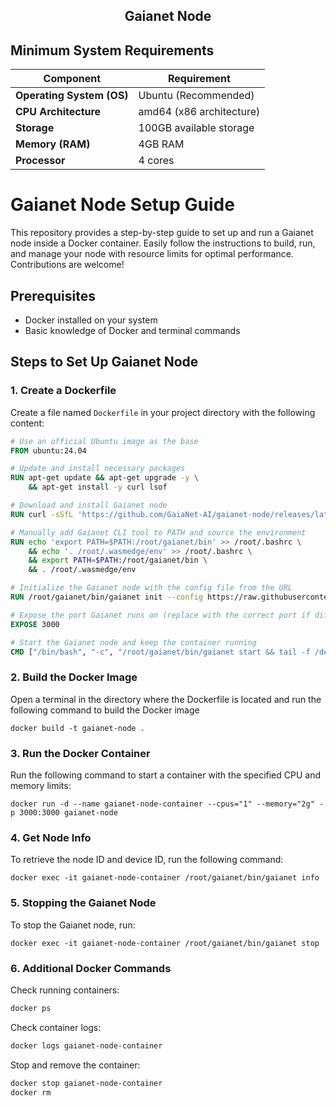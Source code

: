 <h2 align=center>Gaianet Node</h2>

## Minimum System Requirements

| **Component**             | **Requirement**                     |
|---------------------------|-------------------------------------|
| **Operating System (OS)** | Ubuntu (Recommended)                |
| **CPU Architecture**      | amd64 (x86 architecture)            |
| **Storage**               | 100GB available storage             |
| **Memory (RAM)**          | 4GB RAM                             |
| **Processor**             | 4 cores                             |

# Gaianet Node Setup Guide

This repository provides a step-by-step guide to set up and run a Gaianet node inside a Docker container. Easily follow the instructions to build, run, and manage your node with resource limits for optimal performance. Contributions are welcome!

## Prerequisites

- Docker installed on your system
- Basic knowledge of Docker and terminal commands

## Steps to Set Up Gaianet Node

### 1. Create a Dockerfile

Create a file named `Dockerfile` in your project directory with the following content:

```dockerfile
# Use an official Ubuntu image as the base
FROM ubuntu:24.04

# Update and install necessary packages
RUN apt-get update && apt-get upgrade -y \
    && apt-get install -y curl lsof

# Download and install Gaianet node
RUN curl -sSfL 'https://github.com/GaiaNet-AI/gaianet-node/releases/latest/download/install.sh' | bash

# Manually add Gaianet CLI tool to PATH and source the environment
RUN echo 'export PATH=$PATH:/root/gaianet/bin' >> /root/.bashrc \
    && echo '. /root/.wasmedge/env' >> /root/.bashrc \
    && export PATH=$PATH:/root/gaianet/bin \
    && . /root/.wasmedge/env

# Initialize the Gaianet node with the config file from the URL
RUN /root/gaianet/bin/gaianet init --config https://raw.githubusercontent.com/GaiaNet-AI/node-configs/main/qwen2-0.5b-instruct/config.json

# Expose the port Gaianet runs on (replace with the correct port if different)
EXPOSE 3000

# Start the Gaianet node and keep the container running
CMD ["/bin/bash", "-c", "/root/gaianet/bin/gaianet start && tail -f /dev/null"]

```
### 2. Build the Docker Image
Open a terminal in the directory where the Dockerfile is located and run the following command to build the Docker image

```
docker build -t gaianet-node .
```
### 3. Run the Docker Container
Run the following command to start a container with the specified CPU and memory limits:

```
docker run -d --name gaianet-node-container --cpus="1" --memory="2g" -p 3000:3000 gaianet-node
```
### 4. Get Node Info
To retrieve the node ID and device ID, run the following command:
```
docker exec -it gaianet-node-container /root/gaianet/bin/gaianet info
```
### 5. Stopping the Gaianet Node
To stop the Gaianet node, run:
```
docker exec -it gaianet-node-container /root/gaianet/bin/gaianet stop
```
### 6. Additional Docker Commands
Check running containers:

```bash
docker ps
```
Check container logs:

```bash
docker logs gaianet-node-container
```
Stop and remove the container:

```bash
docker stop gaianet-node-container
docker rm 
```

